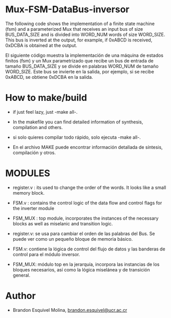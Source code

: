 # Mux-FSM-DataBus-inversor
 The following code shows the implementation of a finite state machine (fsm) and a parameterized Mux that receives an input bus of size BUS_DATA_SIZE and is divided into WORD_NUM words of size WORD_SIZE. This bus is inverted at the output, for example, if 0xABCD is received, 0xDCBA is obtained at the output.
 
 El siguiente código muestra la implementación de una máquina de estados finitos (fsm) y un Mux parametrizado que recibe un bus de entrada de tamaño BUS_DATA_SIZE y se divide en palabras WORD_NUM de tamaño WORD_SIZE. Este bus se invierte en la salida, por ejemplo, si se recibe 0xABCD, se obtiene 0xDCBA en la salida.

# How to make/build
- if just feel lazy, just -make all-. 
- In the makefile you can find detailed information of synthesis, compilation and others.

- si solo quieres compilar todo rápido, solo ejecuta -make all-.
- En el archivo MAKE puede encontrar información detallada de síntesis, compilación y otros.

# MODULES
- register.v : its used to change the order of the words. It looks like a small memory block.
- FSM.v : contains the control logic of the data flow and control flags for the inverter module
- FSM_MUX : top module, incorporates the instances of the necessary blocks as well as miselanic and transition logic.


- register.v: se usa para cambiar el orden de las palabras del Bus. Se puede ver como un pequeño bloque de memoria básico.
- FSM.v: contiene la lógica de control del flujo de datos y las banderas de control para el módulo inversor.
- FSM_MUX: módulo top en la jerarquía, incorpora las instancias de los bloques necesarios, así como la lógica miselánea y de transición general.

# Author
- Brandon Esquivel Molina, brandon.esquivel@ucr.ac.cr

